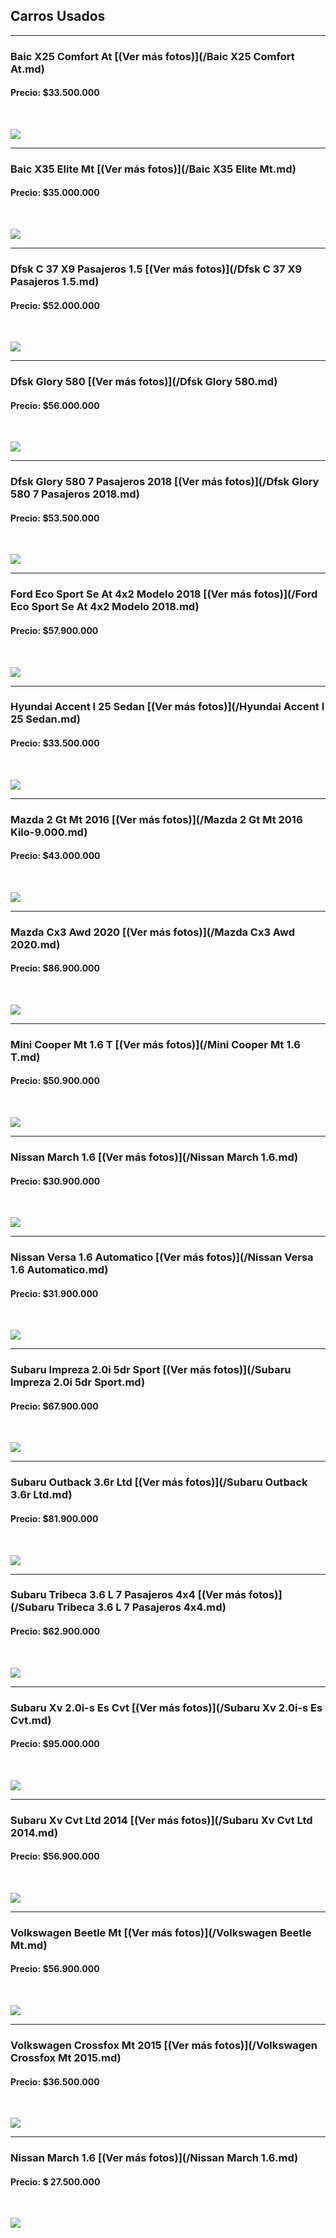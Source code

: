 ## Carros Usados


---
### Baic X25 Comfort At [(Ver más fotos)](/Baic X25 Comfort At.md)
#### Precio: $33.500.000
<p>&nbsp;</p>
<img src="images/Baic X25 Comfort At - 0.7906.jpg?raw=true"/>

---
### Baic X35 Elite Mt [(Ver más fotos)](/Baic X35 Elite Mt.md)
#### Precio: $35.000.000
<p>&nbsp;</p>
<img src="images/Baic X35 Elite Mt - 0.0136.jpg?raw=true"/>

---
### Dfsk C 37 X9 Pasajeros 1.5 [(Ver más fotos)](/Dfsk C 37 X9 Pasajeros 1.5.md)
#### Precio: $52.000.000
<p>&nbsp;</p>
<img src="images/Dfsk C 37 X9 Pasajeros 1.5 - 0.4157.jpg?raw=true"/>

---
### Dfsk Glory 580 [(Ver más fotos)](/Dfsk Glory 580.md)
#### Precio: $56.000.000
<p>&nbsp;</p>
<img src="images/Dfsk Glory 580 - 0.5785.jpg?raw=true"/>

---
### Dfsk Glory 580 7 Pasajeros 2018 [(Ver más fotos)](/Dfsk Glory 580 7 Pasajeros 2018.md)
#### Precio: $53.500.000
<p>&nbsp;</p>
<img src="images/Dfsk Glory 580 7 Pasajeros 2018 - 0.5653.jpg?raw=true"/>

---
### Ford Eco Sport Se At 4x2 Modelo 2018 [(Ver más fotos)](/Ford Eco Sport Se At 4x2 Modelo 2018.md)
#### Precio: $57.900.000
<p>&nbsp;</p>
<img src="images/Ford Eco Sport Se At 4x2 Modelo 2018 - 0.3792.jpg?raw=true"/>

---
### Hyundai Accent I 25 Sedan [(Ver más fotos)](/Hyundai Accent I 25 Sedan.md)
#### Precio: $33.500.000
<p>&nbsp;</p>
<img src="images/Hyundai Accent I 25 Sedan - 0.9855.jpg?raw=true"/>

---
### Mazda 2 Gt Mt 2016 [(Ver más fotos)](/Mazda 2 Gt Mt 2016 Kilo-9.000.md)
#### Precio: $43.000.000
<p>&nbsp;</p>
<img src="images/Mazda 2 Gt Mt 2016 Kilo-9.000 - 0.8354.jpg?raw=true"/>

---
### Mazda Cx3 Awd 2020 [(Ver más fotos)](/Mazda Cx3 Awd 2020.md)
#### Precio: $86.900.000
<p>&nbsp;</p>
<img src="images/Mazda Cx3 Awd 2020 - 0.2909.jpg?raw=true"/>

---
### Mini Cooper Mt 1.6 T [(Ver más fotos)](/Mini Cooper Mt 1.6 T.md)
#### Precio: $50.900.000
<p>&nbsp;</p>
<img src="images/Mini Cooper Mt 1.6 T - 0.9675.jpg?raw=true"/>

---
### Nissan March 1.6 [(Ver más fotos)](/Nissan March 1.6.md)
#### Precio: $30.900.000
<p>&nbsp;</p>
<img src="images/Nissan March 1.6 - 0.1973.jpg?raw=true"/>

---
### Nissan Versa 1.6 Automatico [(Ver más fotos)](/Nissan Versa 1.6 Automatico.md)
#### Precio: $31.900.000
<p>&nbsp;</p>
<img src="images/Nissan Versa 1.6 Automatico - 0.0424.jpg?raw=true"/>

---
### Subaru Impreza 2.0i 5dr Sport [(Ver más fotos)](/Subaru Impreza 2.0i 5dr Sport.md)
#### Precio: $67.900.000
<p>&nbsp;</p>
<img src="images/Subaru Impreza 2.0i 5dr Sport - 0.987.jpg?raw=true"/>

---
### Subaru Outback 3.6r Ltd [(Ver más fotos)](/Subaru Outback 3.6r Ltd.md)
#### Precio: $81.900.000
<p>&nbsp;</p>
<img src="images/Subaru Outback 3.6r Ltd - 0.1514.jpg?raw=true"/>

---
### Subaru Tribeca 3.6 L 7 Pasajeros 4x4 [(Ver más fotos)](/Subaru Tribeca 3.6 L 7 Pasajeros 4x4.md)
#### Precio: $62.900.000
<p>&nbsp;</p>
<img src="images/Subaru Tribeca 3.6 L 7 Pasajeros 4x4 - 0.6932.jpg?raw=true"/>

---
### Subaru Xv 2.0i-s Es Cvt [(Ver más fotos)](/Subaru Xv 2.0i-s Es Cvt.md)
#### Precio: $95.000.000
<p>&nbsp;</p>
<img src="images/Subaru Xv 2.0i-s Es Cvt - 0.8362.jpg?raw=true"/>

---
### Subaru Xv Cvt Ltd 2014 [(Ver más fotos)](/Subaru Xv Cvt Ltd 2014.md)
#### Precio: $56.900.000
<p>&nbsp;</p>
<img src="images/Subaru Xv Cvt Ltd 2014 - 0.4846.jpg?raw=true"/>

---
### Volkswagen Beetle Mt [(Ver más fotos)](/Volkswagen Beetle Mt.md)
#### Precio: $56.900.000
<p>&nbsp;</p>
<img src="images/Volkswagen Beetle Mt - 0.9355.jpg?raw=true"/>

---
### Volkswagen Crossfox Mt 2015 [(Ver más fotos)](/Volkswagen Crossfox Mt 2015.md)
#### Precio: $36.500.000
<p>&nbsp;</p>
<img src="images/Volkswagen Crossfox Mt 2015 - 0.9703.jpg?raw=true"/>

---
### Nissan March 1.6 [(Ver más fotos)](/Nissan March 1.6.md)
#### Precio: $ 27.500.000
<p>&nbsp;</p>
<img src="images/Nissan March 1.6 - 0.2307.jpg?raw=true"/>
